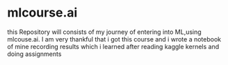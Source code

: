 # mlcourse.ai
this Repository will consists of my journey of entering into ML,using mlcouse.ai.  I am very thankful that i got this course and i wrote a notebook of mine recording results which i learned after reading kaggle kernels and doing assignments 
